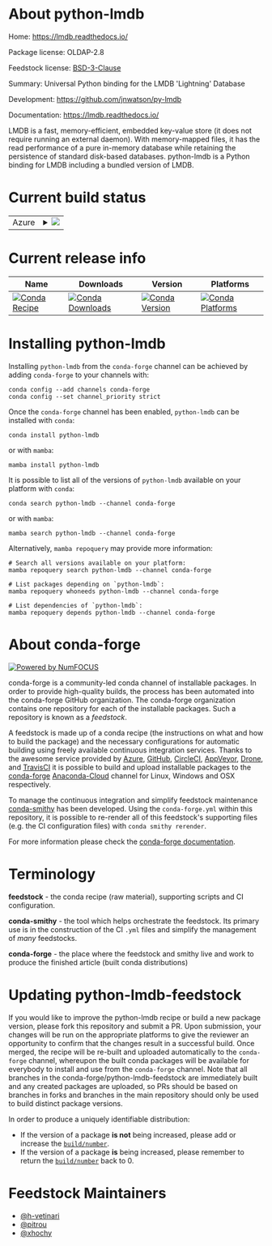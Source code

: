 About python-lmdb
=================

Home: https://lmdb.readthedocs.io/

Package license: OLDAP-2.8

Feedstock license: [BSD-3-Clause](https://github.com/conda-forge/python-lmdb-feedstock/blob/main/LICENSE.txt)

Summary: Universal Python binding for the LMDB 'Lightning' Database

Development: https://github.com/jnwatson/py-lmdb

Documentation: https://lmdb.readthedocs.io/

LMDB is a fast, memory-efficient, embedded key-value store (it does
not require running an external daemon).
With memory-mapped files, it has the read performance of a pure
in-memory database while retaining the persistence of standard
disk-based databases.
python-lmdb is a Python binding for LMDB including a bundled
version of LMDB.


Current build status
====================


<table>
    
  <tr>
    <td>Azure</td>
    <td>
      <details>
        <summary>
          <a href="https://dev.azure.com/conda-forge/feedstock-builds/_build/latest?definitionId=5242&branchName=main">
            <img src="https://dev.azure.com/conda-forge/feedstock-builds/_apis/build/status/python-lmdb-feedstock?branchName=main">
          </a>
        </summary>
        <table>
          <thead><tr><th>Variant</th><th>Status</th></tr></thead>
          <tbody><tr>
              <td>linux_64_python3.10.____cpython</td>
              <td>
                <a href="https://dev.azure.com/conda-forge/feedstock-builds/_build/latest?definitionId=5242&branchName=main">
                  <img src="https://dev.azure.com/conda-forge/feedstock-builds/_apis/build/status/python-lmdb-feedstock?branchName=main&jobName=linux&configuration=linux%20linux_64_python3.10.____cpython" alt="variant">
                </a>
              </td>
            </tr><tr>
              <td>linux_64_python3.11.____cpython</td>
              <td>
                <a href="https://dev.azure.com/conda-forge/feedstock-builds/_build/latest?definitionId=5242&branchName=main">
                  <img src="https://dev.azure.com/conda-forge/feedstock-builds/_apis/build/status/python-lmdb-feedstock?branchName=main&jobName=linux&configuration=linux%20linux_64_python3.11.____cpython" alt="variant">
                </a>
              </td>
            </tr><tr>
              <td>linux_64_python3.8.____cpython</td>
              <td>
                <a href="https://dev.azure.com/conda-forge/feedstock-builds/_build/latest?definitionId=5242&branchName=main">
                  <img src="https://dev.azure.com/conda-forge/feedstock-builds/_apis/build/status/python-lmdb-feedstock?branchName=main&jobName=linux&configuration=linux%20linux_64_python3.8.____cpython" alt="variant">
                </a>
              </td>
            </tr><tr>
              <td>linux_64_python3.9.____cpython</td>
              <td>
                <a href="https://dev.azure.com/conda-forge/feedstock-builds/_build/latest?definitionId=5242&branchName=main">
                  <img src="https://dev.azure.com/conda-forge/feedstock-builds/_apis/build/status/python-lmdb-feedstock?branchName=main&jobName=linux&configuration=linux%20linux_64_python3.9.____cpython" alt="variant">
                </a>
              </td>
            </tr><tr>
              <td>linux_aarch64_python3.10.____cpython</td>
              <td>
                <a href="https://dev.azure.com/conda-forge/feedstock-builds/_build/latest?definitionId=5242&branchName=main">
                  <img src="https://dev.azure.com/conda-forge/feedstock-builds/_apis/build/status/python-lmdb-feedstock?branchName=main&jobName=linux&configuration=linux%20linux_aarch64_python3.10.____cpython" alt="variant">
                </a>
              </td>
            </tr><tr>
              <td>linux_aarch64_python3.11.____cpython</td>
              <td>
                <a href="https://dev.azure.com/conda-forge/feedstock-builds/_build/latest?definitionId=5242&branchName=main">
                  <img src="https://dev.azure.com/conda-forge/feedstock-builds/_apis/build/status/python-lmdb-feedstock?branchName=main&jobName=linux&configuration=linux%20linux_aarch64_python3.11.____cpython" alt="variant">
                </a>
              </td>
            </tr><tr>
              <td>linux_aarch64_python3.8.____cpython</td>
              <td>
                <a href="https://dev.azure.com/conda-forge/feedstock-builds/_build/latest?definitionId=5242&branchName=main">
                  <img src="https://dev.azure.com/conda-forge/feedstock-builds/_apis/build/status/python-lmdb-feedstock?branchName=main&jobName=linux&configuration=linux%20linux_aarch64_python3.8.____cpython" alt="variant">
                </a>
              </td>
            </tr><tr>
              <td>linux_aarch64_python3.9.____cpython</td>
              <td>
                <a href="https://dev.azure.com/conda-forge/feedstock-builds/_build/latest?definitionId=5242&branchName=main">
                  <img src="https://dev.azure.com/conda-forge/feedstock-builds/_apis/build/status/python-lmdb-feedstock?branchName=main&jobName=linux&configuration=linux%20linux_aarch64_python3.9.____cpython" alt="variant">
                </a>
              </td>
            </tr><tr>
              <td>linux_ppc64le_python3.10.____cpython</td>
              <td>
                <a href="https://dev.azure.com/conda-forge/feedstock-builds/_build/latest?definitionId=5242&branchName=main">
                  <img src="https://dev.azure.com/conda-forge/feedstock-builds/_apis/build/status/python-lmdb-feedstock?branchName=main&jobName=linux&configuration=linux%20linux_ppc64le_python3.10.____cpython" alt="variant">
                </a>
              </td>
            </tr><tr>
              <td>linux_ppc64le_python3.11.____cpython</td>
              <td>
                <a href="https://dev.azure.com/conda-forge/feedstock-builds/_build/latest?definitionId=5242&branchName=main">
                  <img src="https://dev.azure.com/conda-forge/feedstock-builds/_apis/build/status/python-lmdb-feedstock?branchName=main&jobName=linux&configuration=linux%20linux_ppc64le_python3.11.____cpython" alt="variant">
                </a>
              </td>
            </tr><tr>
              <td>linux_ppc64le_python3.8.____cpython</td>
              <td>
                <a href="https://dev.azure.com/conda-forge/feedstock-builds/_build/latest?definitionId=5242&branchName=main">
                  <img src="https://dev.azure.com/conda-forge/feedstock-builds/_apis/build/status/python-lmdb-feedstock?branchName=main&jobName=linux&configuration=linux%20linux_ppc64le_python3.8.____cpython" alt="variant">
                </a>
              </td>
            </tr><tr>
              <td>linux_ppc64le_python3.9.____cpython</td>
              <td>
                <a href="https://dev.azure.com/conda-forge/feedstock-builds/_build/latest?definitionId=5242&branchName=main">
                  <img src="https://dev.azure.com/conda-forge/feedstock-builds/_apis/build/status/python-lmdb-feedstock?branchName=main&jobName=linux&configuration=linux%20linux_ppc64le_python3.9.____cpython" alt="variant">
                </a>
              </td>
            </tr><tr>
              <td>osx_64_python3.10.____cpython</td>
              <td>
                <a href="https://dev.azure.com/conda-forge/feedstock-builds/_build/latest?definitionId=5242&branchName=main">
                  <img src="https://dev.azure.com/conda-forge/feedstock-builds/_apis/build/status/python-lmdb-feedstock?branchName=main&jobName=osx&configuration=osx%20osx_64_python3.10.____cpython" alt="variant">
                </a>
              </td>
            </tr><tr>
              <td>osx_64_python3.11.____cpython</td>
              <td>
                <a href="https://dev.azure.com/conda-forge/feedstock-builds/_build/latest?definitionId=5242&branchName=main">
                  <img src="https://dev.azure.com/conda-forge/feedstock-builds/_apis/build/status/python-lmdb-feedstock?branchName=main&jobName=osx&configuration=osx%20osx_64_python3.11.____cpython" alt="variant">
                </a>
              </td>
            </tr><tr>
              <td>osx_64_python3.8.____cpython</td>
              <td>
                <a href="https://dev.azure.com/conda-forge/feedstock-builds/_build/latest?definitionId=5242&branchName=main">
                  <img src="https://dev.azure.com/conda-forge/feedstock-builds/_apis/build/status/python-lmdb-feedstock?branchName=main&jobName=osx&configuration=osx%20osx_64_python3.8.____cpython" alt="variant">
                </a>
              </td>
            </tr><tr>
              <td>osx_64_python3.9.____cpython</td>
              <td>
                <a href="https://dev.azure.com/conda-forge/feedstock-builds/_build/latest?definitionId=5242&branchName=main">
                  <img src="https://dev.azure.com/conda-forge/feedstock-builds/_apis/build/status/python-lmdb-feedstock?branchName=main&jobName=osx&configuration=osx%20osx_64_python3.9.____cpython" alt="variant">
                </a>
              </td>
            </tr><tr>
              <td>osx_arm64_python3.10.____cpython</td>
              <td>
                <a href="https://dev.azure.com/conda-forge/feedstock-builds/_build/latest?definitionId=5242&branchName=main">
                  <img src="https://dev.azure.com/conda-forge/feedstock-builds/_apis/build/status/python-lmdb-feedstock?branchName=main&jobName=osx&configuration=osx%20osx_arm64_python3.10.____cpython" alt="variant">
                </a>
              </td>
            </tr><tr>
              <td>osx_arm64_python3.11.____cpython</td>
              <td>
                <a href="https://dev.azure.com/conda-forge/feedstock-builds/_build/latest?definitionId=5242&branchName=main">
                  <img src="https://dev.azure.com/conda-forge/feedstock-builds/_apis/build/status/python-lmdb-feedstock?branchName=main&jobName=osx&configuration=osx%20osx_arm64_python3.11.____cpython" alt="variant">
                </a>
              </td>
            </tr><tr>
              <td>osx_arm64_python3.8.____cpython</td>
              <td>
                <a href="https://dev.azure.com/conda-forge/feedstock-builds/_build/latest?definitionId=5242&branchName=main">
                  <img src="https://dev.azure.com/conda-forge/feedstock-builds/_apis/build/status/python-lmdb-feedstock?branchName=main&jobName=osx&configuration=osx%20osx_arm64_python3.8.____cpython" alt="variant">
                </a>
              </td>
            </tr><tr>
              <td>osx_arm64_python3.9.____cpython</td>
              <td>
                <a href="https://dev.azure.com/conda-forge/feedstock-builds/_build/latest?definitionId=5242&branchName=main">
                  <img src="https://dev.azure.com/conda-forge/feedstock-builds/_apis/build/status/python-lmdb-feedstock?branchName=main&jobName=osx&configuration=osx%20osx_arm64_python3.9.____cpython" alt="variant">
                </a>
              </td>
            </tr><tr>
              <td>win_64_python3.10.____cpython</td>
              <td>
                <a href="https://dev.azure.com/conda-forge/feedstock-builds/_build/latest?definitionId=5242&branchName=main">
                  <img src="https://dev.azure.com/conda-forge/feedstock-builds/_apis/build/status/python-lmdb-feedstock?branchName=main&jobName=win&configuration=win%20win_64_python3.10.____cpython" alt="variant">
                </a>
              </td>
            </tr><tr>
              <td>win_64_python3.11.____cpython</td>
              <td>
                <a href="https://dev.azure.com/conda-forge/feedstock-builds/_build/latest?definitionId=5242&branchName=main">
                  <img src="https://dev.azure.com/conda-forge/feedstock-builds/_apis/build/status/python-lmdb-feedstock?branchName=main&jobName=win&configuration=win%20win_64_python3.11.____cpython" alt="variant">
                </a>
              </td>
            </tr><tr>
              <td>win_64_python3.8.____cpython</td>
              <td>
                <a href="https://dev.azure.com/conda-forge/feedstock-builds/_build/latest?definitionId=5242&branchName=main">
                  <img src="https://dev.azure.com/conda-forge/feedstock-builds/_apis/build/status/python-lmdb-feedstock?branchName=main&jobName=win&configuration=win%20win_64_python3.8.____cpython" alt="variant">
                </a>
              </td>
            </tr><tr>
              <td>win_64_python3.9.____cpython</td>
              <td>
                <a href="https://dev.azure.com/conda-forge/feedstock-builds/_build/latest?definitionId=5242&branchName=main">
                  <img src="https://dev.azure.com/conda-forge/feedstock-builds/_apis/build/status/python-lmdb-feedstock?branchName=main&jobName=win&configuration=win%20win_64_python3.9.____cpython" alt="variant">
                </a>
              </td>
            </tr>
          </tbody>
        </table>
      </details>
    </td>
  </tr>
</table>

Current release info
====================

| Name | Downloads | Version | Platforms |
| --- | --- | --- | --- |
| [![Conda Recipe](https://img.shields.io/badge/recipe-python--lmdb-green.svg)](https://anaconda.org/conda-forge/python-lmdb) | [![Conda Downloads](https://img.shields.io/conda/dn/conda-forge/python-lmdb.svg)](https://anaconda.org/conda-forge/python-lmdb) | [![Conda Version](https://img.shields.io/conda/vn/conda-forge/python-lmdb.svg)](https://anaconda.org/conda-forge/python-lmdb) | [![Conda Platforms](https://img.shields.io/conda/pn/conda-forge/python-lmdb.svg)](https://anaconda.org/conda-forge/python-lmdb) |

Installing python-lmdb
======================

Installing `python-lmdb` from the `conda-forge` channel can be achieved by adding `conda-forge` to your channels with:

```
conda config --add channels conda-forge
conda config --set channel_priority strict
```

Once the `conda-forge` channel has been enabled, `python-lmdb` can be installed with `conda`:

```
conda install python-lmdb
```

or with `mamba`:

```
mamba install python-lmdb
```

It is possible to list all of the versions of `python-lmdb` available on your platform with `conda`:

```
conda search python-lmdb --channel conda-forge
```

or with `mamba`:

```
mamba search python-lmdb --channel conda-forge
```

Alternatively, `mamba repoquery` may provide more information:

```
# Search all versions available on your platform:
mamba repoquery search python-lmdb --channel conda-forge

# List packages depending on `python-lmdb`:
mamba repoquery whoneeds python-lmdb --channel conda-forge

# List dependencies of `python-lmdb`:
mamba repoquery depends python-lmdb --channel conda-forge
```


About conda-forge
=================

[![Powered by
NumFOCUS](https://img.shields.io/badge/powered%20by-NumFOCUS-orange.svg?style=flat&colorA=E1523D&colorB=007D8A)](https://numfocus.org)

conda-forge is a community-led conda channel of installable packages.
In order to provide high-quality builds, the process has been automated into the
conda-forge GitHub organization. The conda-forge organization contains one repository
for each of the installable packages. Such a repository is known as a *feedstock*.

A feedstock is made up of a conda recipe (the instructions on what and how to build
the package) and the necessary configurations for automatic building using freely
available continuous integration services. Thanks to the awesome service provided by
[Azure](https://azure.microsoft.com/en-us/services/devops/), [GitHub](https://github.com/),
[CircleCI](https://circleci.com/), [AppVeyor](https://www.appveyor.com/),
[Drone](https://cloud.drone.io/welcome), and [TravisCI](https://travis-ci.com/)
it is possible to build and upload installable packages to the
[conda-forge](https://anaconda.org/conda-forge) [Anaconda-Cloud](https://anaconda.org/)
channel for Linux, Windows and OSX respectively.

To manage the continuous integration and simplify feedstock maintenance
[conda-smithy](https://github.com/conda-forge/conda-smithy) has been developed.
Using the ``conda-forge.yml`` within this repository, it is possible to re-render all of
this feedstock's supporting files (e.g. the CI configuration files) with ``conda smithy rerender``.

For more information please check the [conda-forge documentation](https://conda-forge.org/docs/).

Terminology
===========

**feedstock** - the conda recipe (raw material), supporting scripts and CI configuration.

**conda-smithy** - the tool which helps orchestrate the feedstock.
                   Its primary use is in the construction of the CI ``.yml`` files
                   and simplify the management of *many* feedstocks.

**conda-forge** - the place where the feedstock and smithy live and work to
                  produce the finished article (built conda distributions)


Updating python-lmdb-feedstock
==============================

If you would like to improve the python-lmdb recipe or build a new
package version, please fork this repository and submit a PR. Upon submission,
your changes will be run on the appropriate platforms to give the reviewer an
opportunity to confirm that the changes result in a successful build. Once
merged, the recipe will be re-built and uploaded automatically to the
`conda-forge` channel, whereupon the built conda packages will be available for
everybody to install and use from the `conda-forge` channel.
Note that all branches in the conda-forge/python-lmdb-feedstock are
immediately built and any created packages are uploaded, so PRs should be based
on branches in forks and branches in the main repository should only be used to
build distinct package versions.

In order to produce a uniquely identifiable distribution:
 * If the version of a package **is not** being increased, please add or increase
   the [``build/number``](https://docs.conda.io/projects/conda-build/en/latest/resources/define-metadata.html#build-number-and-string).
 * If the version of a package **is** being increased, please remember to return
   the [``build/number``](https://docs.conda.io/projects/conda-build/en/latest/resources/define-metadata.html#build-number-and-string)
   back to 0.

Feedstock Maintainers
=====================

* [@h-vetinari](https://github.com/h-vetinari/)
* [@pitrou](https://github.com/pitrou/)
* [@xhochy](https://github.com/xhochy/)

